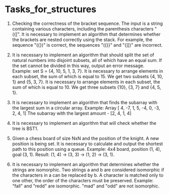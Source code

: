 # Tasks_for_structures
1) Checking the correctness of the bracket sequence.
The input is a string containing various characters,
including the parenthesis characters "({[". It is necessary to implement an algorithm that
determines whether the brackets are nested correctly using the stack. For example,
the sequence "({})" is correct, the sequences "({)}" and "(][)"
are incorrect.

2) It is necessary to implement an algorithm that should split the set
of natural numbers into disjoint subsets, all of which have
an equal sum. If the set cannot be divided in this way,
output an error message.
Example:
set S = {4, 10, 5, 1, 3, 7}.
It is necessary to arrange elements in each subset, the sum of which
is equal to 15.
We get two subsets {4, 10, 1} and {5, 3, 7}.
It is necessary to arrange elements in each subset, the sum of which
is equal to 10.
We get three subsets {10}, {3, 7} and {4, 5, 1}.

3) It is necessary to implement an algorithm that finds
the subarray with the largest sum in a circular array.
Example:
Array [ 4, -7, 1, 5, -4, 0, -3, 2, 4, 1]
The subarray with the largest amount - [2, 4, 1, 4]

4) It is necessary to implement an algorithm that will check whether
the tree is BST1.

5) Given a chess board of size NxN and the position of the knight. A new position is being set.
It is necessary to calculate and output the shortest path to this position using
a queue.
Example:
4x4 board, position (1, 4), goal (3, 1).
Result: (1, 4) -> (3, 3) -> (1, 2) -> (3, 1).

6) It is necessary to implement an algorithm that determines whether the strings
are isomorphic.
Two strings a and b are considered isomorphic if the characters in a can be replaced
by b.
A character is matched only to one other, the order of the characters must
be preserved.
Example:
"fall" and "redd" are isomorphic.
"mad" and "odd" are not isomorphic.
